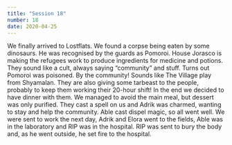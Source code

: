 ```yaml
---
title: "Session 18"
number: 18
date: 2020-04-25
---
```


We finally arrived to Lostflats. We found a corpse being eaten by some dinosaurs. He was recognised by the guards as Pomoroi. House Jorasco is making the refugees work to produce ingredients for medicine and potions. They sound like a cult, always saying “community” and stuff.
Turns out Pomoroi was poisoned. By the community! Sounds like The Village play from Shyamalan. They are also giving some tarbeast to the people, probably to keep them working their 20-hour shift!
In the end we decided to have dinner with them. We managed to avoid the main meal, but dessert was only purified. They cast a spell on us and Adrik was charmed, wanting to stay and help the community. Able cast dispel magic, so all went well. We were sent to work the next day, Adrik and Elora went to the fields, Able was in the laboratory and RIP was in the hospital. RIP was sent to bury the body and, as he went outside, he set fire to the hospital.
